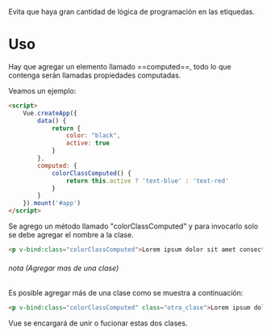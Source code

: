 Evita que haya gran cantidad de lógica de programación en las etiquedas.

# Uso
Hay que agregar un elemento llamado ==computed==, todo lo que contenga serán llamadas propiedades computadas.

Veamos un ejemplo:

```HTML
<script>
	Vue.createApp({
		data() {
			return {
				color: "black",
				active: true
			}
        },
        computed: {
	        colorClassComputed() {
		        return this.active ? 'text-blue' : 'text-red'
	        }
        }
	}).mount('#app')
</script>
```
Se agrego un método llamado "colorClassComputed" y para invocarlo solo se debe agregar el nombre a la clase.
```HTML
<p v-bind:class="colorClassComputed">Lorem ipsum dolor sit amet consectetur adipisicing elit. Eligendi accusamus autem blanditiis. Dicta quidem minima consectetur saepe modi eum corporis veniam, atque dolores dolore nisi qui voluptatem delectus ipsum ut.</p>
```
###### nota (Agregar mas de una clase)
Es posible agregar más de una clase como se muestra a continuación:
```HTML
<p v-bind:class="colorClassComputed" class="otra_clase">Lorem ipsum dolor sit amet consectetur adipisicing elit. Eligendi accusamus autem blanditi</p>
```
Vue se encargará de unir o fucionar estas dos clases.